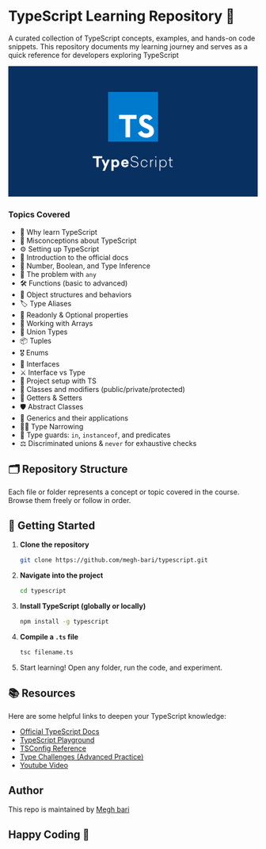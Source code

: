 # TypeScript Learning Repository 📘

A curated collection of TypeScript concepts, examples, and hands-on code snippets. This repository documents my learning journey and serves as a quick reference for developers exploring TypeScript

![TS Logo](./logo.png)

### Topics Covered

- 📌 Why learn TypeScript
- 🧠 Misconceptions about TypeScript
- ⚙️ Setting up TypeScript
- 📖 Introduction to the official docs
- 🔢 Number, Boolean, and Type Inference
- 🚫 The problem with `any`
- 🛠️ Functions (basic to advanced)
- 🧱 Object structures and behaviors
- 🏷️ Type Aliases
- 🔐 Readonly & Optional properties
- 🧮 Working with Arrays
- 🔀 Union Types
- 📦 Tuples
- 🎖️ Enums
- 📄 Interfaces
- ⚔️ Interface vs Type
- 🧰 Project setup with TS
- 🧱 Classes and modifiers (public/private/protected)
- 🧲 Getters & Setters
- 🛡️ Abstract Classes
- 🔁 Generics and their applications
- 🕵️‍♂️ Type Narrowing
- 📍 Type guards: `in`, `instanceof`, and predicates
- ⚖️ Discriminated unions & `never` for exhaustive checks

## 🗂️ Repository Structure
Each file or folder represents a concept or topic covered in the course. Browse them freely or follow in order.

## 🚀 Getting Started

1. **Clone the repository**
   ```bash
   git clone https://github.com/megh-bari/typescript.git
   ```

2. **Navigate into the project**
   ```bash
   cd typescript
   ```

3. **Install TypeScript (globally or locally)**
   ```bash
   npm install -g typescript
   ```

4. **Compile a `.ts` file**
   ```bash
   tsc filename.ts
   ```

5. Start learning! Open any folder, run the code, and experiment.

## 📚 Resources

Here are some helpful links to deepen your TypeScript knowledge:

- [Official TypeScript Docs](https://www.typescriptlang.org/docs/)
- [TypeScript Playground](https://www.typescriptlang.org/play)
- [TSConfig Reference](https://www.typescriptlang.org/tsconfig)
- [Type Challenges (Advanced Practice)](https://github.com/type-challenges/type-challenges)
- [Youtube Video](https://youtu.be/30LWjhZzg50?si=kBwi0HKrtNJOOBRJ)

## Author 
 This repo is maintained by [Megh bari](https://github.com/megh-bari)

## Happy Coding 🎈